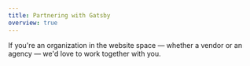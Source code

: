 ```yaml
---
title: Partnering with Gatsby
overview: true
---
```


If you're an organization in the website space ― whether a vendor or an agency ― we'd love to work together with you.

<GuideList slug={props.slug} />
